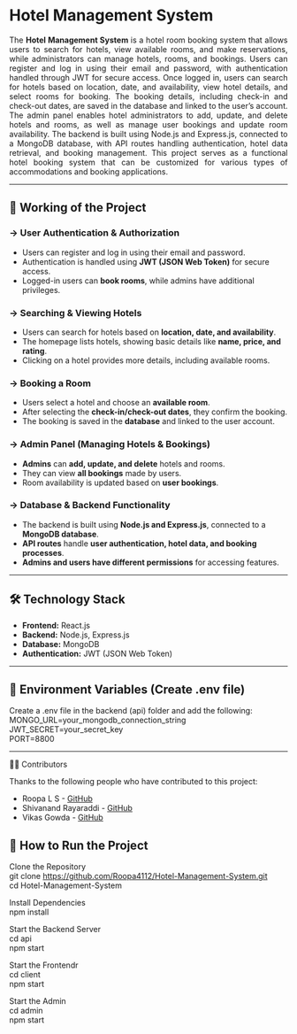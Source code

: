 #  Hotel Management System 

<p align="justify">
The <b>Hotel Management System</b> is a hotel room booking system that allows users to search for hotels, view available rooms, and make reservations, while administrators can manage hotels, rooms, and bookings. Users can register and log in using their email and password, with authentication handled through JWT for secure access. Once logged in, users can search for hotels based on location, date, and availability, view hotel details, and select rooms for booking. The booking details, including check-in and check-out dates, are saved in the database and linked to the user’s account. The admin panel enables hotel administrators to add, update, and delete hotels and rooms, as well as manage user bookings and update room availability. The backend is built using Node.js and Express.js, connected to a MongoDB database, with API routes handling authentication, hotel data retrieval, and booking management. This project serves as a functional hotel booking system that can be customized for various types of accommodations and booking applications.
</p>


---

## 🚀 Working of the Project

### -> User Authentication & Authorization
- Users can register and log in using their email and password.
- Authentication is handled using **JWT (JSON Web Token)** for secure access.
- Logged-in users can **book rooms**, while admins have additional privileges.

### -> Searching & Viewing Hotels
- Users can search for hotels based on **location, date, and availability**.
- The homepage lists hotels, showing basic details like **name, price, and rating**.
- Clicking on a hotel provides more details, including available rooms.

### -> Booking a Room
- Users select a hotel and choose an **available room**.
- After selecting the **check-in/check-out dates**, they confirm the booking.
- The booking is saved in the **database** and linked to the user account.

### -> Admin Panel (Managing Hotels & Bookings)
- **Admins** can **add, update, and delete** hotels and rooms.
- They can view **all bookings** made by users.
- Room availability is updated based on **user bookings**.

### -> Database & Backend Functionality
- The backend is built using **Node.js and Express.js**, connected to a **MongoDB database**.
- **API routes** handle **user authentication, hotel data, and booking processes**.
- **Admins and users have different permissions** for accessing features.

---

## 🛠️ Technology Stack

- **Frontend:** React.js  
- **Backend:** Node.js, Express.js  
- **Database:** MongoDB  
- **Authentication:** JWT (JSON Web Token)  

---
## 🔑 Environment Variables (Create .env file)
Create a .env file in the backend (api) folder and add the following:<br>
MONGO_URL=your_mongodb_connection_string<br>
JWT_SECRET=your_secret_key<br>
PORT=8800

---

 👨‍💻 Contributors

Thanks to the following people who have contributed to this project:  

- Roopa L S - [GitHub](https://github.com/Roopa4112)  
- Shivanand Rayaraddi - [GitHub](https://github.com/Shivu0711)  
- Vikas Gowda - [GitHub](https://github.com/vvg070)  
 

## 📌 How to Run the Project

Clone the Repository<br>
git clone https://github.com/Roopa4112/Hotel-Management-System.git <br>
cd Hotel-Management-System<br>

 Install Dependencies<br>
   npm install<br>

 Start the Backend Server<br>
  cd api<br>
  npm start<br>

 Start the Frontendr<br>
  cd client<br>
  npm start<br>

 Start the Admin<br>
  cd admin<br>
  npm start



